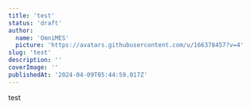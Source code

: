 ```yaml
---
title: 'test'
status: 'draft'
author:
  name: 'OmniMES'
  picture: 'https://avatars.githubusercontent.com/u/166378457?v=4'
slug: 'test'
description: ''
coverImage: ''
publishedAt: '2024-04-09T05:44:59.017Z'
---
```


test